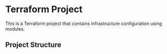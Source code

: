# Terraform Project

This is a Terraform project that contains infrastructure configuration using modules.

## Project Structure

